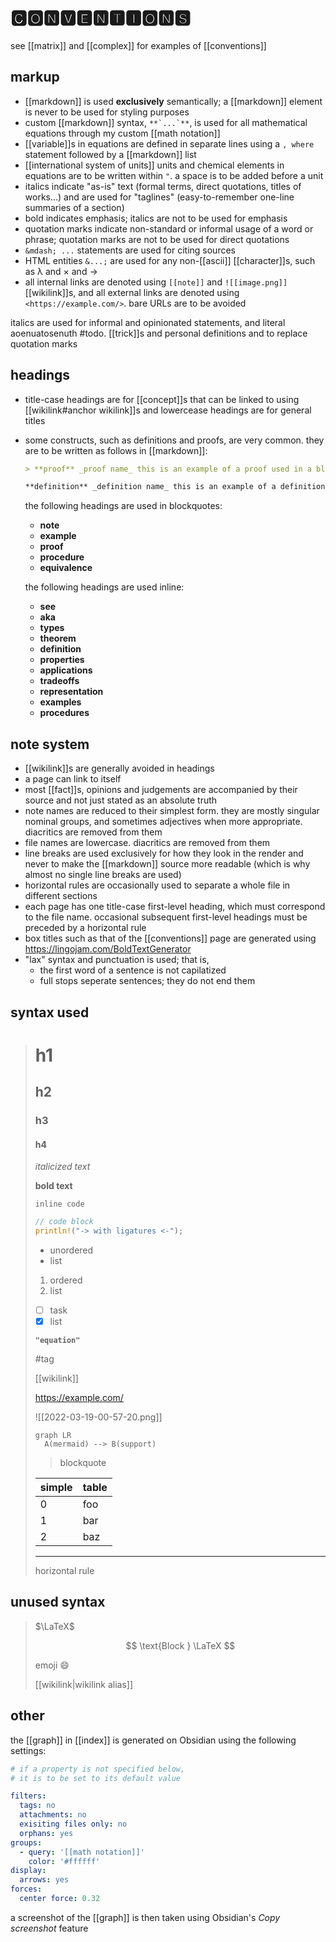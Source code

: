 # 🅲🅾🅽🆅🅴🅽🆃🅸🅾🅽🆂

see [[matrix]] and [[complex]] for examples of [[conventions]]

## markup

- [[markdown]] is used **exclusively** semantically; a [[markdown]] element is never to be used for styling purposes
- custom [[markdown]] syntax, `` **`...`** ``, is used for all mathematical equations through my custom [[math notation]]
- [[variable]]s in equations are defined in separate lines using a `, where` statement followed by a [[markdown]] list
- [[international system of units]] units and chemical elements in equations are to be written within `"`. a space is to be added before a unit
- italics indicate "as-is" text (formal terms, direct quotations, titles of works...) and are used for "taglines" (easy-to-remember one-line summaries of a section)
- bold indicates emphasis; italics are not to be used for emphasis
- quotation marks indicate non-standard or informal usage of a word or phrase; quotation marks are not to be used for direct quotations
- `&mdash; ...` statements are used for citing sources
- HTML entities `&...;` are used for any non-[[ascii]] [[character]]s, such as &lambda; and &times; and &rarr;
- all internal links are denoted using `[[note]]` and `![[image.png]]` [[wikilink]]s, and all external links are denoted using `<https://example.com/>`. bare URLs are to be avoided

italics are used for informal and opinionated statements, and literal aoenuatosenuth #todo. [[trick]]s and personal definitions and to replace quotation marks

## headings

- title-case headings are for [[concept]]s that can be linked to using [[wikilink#anchor wikilink]]s and lowercease headings are for general titles

- some constructs, such as definitions and proofs, are very common. they are to be written as follows in [[markdown]]:

  ```md
  > **proof** _proof name_ this is an example of a proof used in a blockquote

  **definition** _definition name_ this is an example of a definition used inline
  ```

  the following headings are used in blockquotes:

  - **note**
  - **example**
  - **proof**
  - **procedure**
  - **equivalence**

  the following headings are used inline:

  - **see**
  - **aka**
  - **types**
  - **theorem**
  - **definition**
  - **properties**
  - **applications**
  - **tradeoffs**
  - **representation**
  - **examples**
  - **procedures**

## note system

- [[wikilink]]s are generally avoided in headings
- a page can link to itself
- most [[fact]]s, opinions and judgements are accompanied by their source and not just stated as an absolute truth
- note names are reduced to their simplest form. they are mostly singular nominal groups, and sometimes adjectives when more appropriate. diacritics are removed from them
- file names are lowercase. diacritics are removed from them
- line breaks are used exclusively for how they look in the render and never to make the [[markdown]] source more readable (which is why almost no single line breaks are used)
- horizontal rules are occasionally used to separate a whole file in different sections
- each page has one title-case first-level heading, which must correspond to the file name. occasional subsequent first-level headings must be preceded by a horizontal rule
- box titles such as that of the [[conventions]] page are generated using <https://lingojam.com/BoldTextGenerator>
- "lax" syntax and punctuation is used; that is,
  - the first word of a sentence is not capilatized
  - full stops seperate sentences; they do not end them

## syntax used

> # h1
>
> ## h2
>
> ### h3
>
> #### h4
>
> _italicized text_
>
> **bold text**
>
> `inline code`
>
> ```rust
> // code block
> println!("-> with ligatures <-");
> ```
>
> - unordered
> - list
>
> 1. ordered
> 2. list
>
> - [ ] task
> - [x] list
>
> **`"equation"`**
>
> #tag
>
> [[wikilink]]
>
> <https://example.com/>
>
> ![[2022-03-19-00-57-20.png]]
>
> ```mermaid
> graph LR
>   A(mermaid) --> B(support)
> ```
>
> > blockquote
>
> | simple | table |
> | ------ | ----- |
> | 0      | foo   |
> | 1      | bar   |
> | 2      | baz   |
>
> ---
>
> horizontal rule

## unused syntax

> $\LaTeX$
>
> $$
> \text{Block } \LaTeX
> $$
>
> emoji :smile:
>
> [[wikilink|wikilink alias]]

## other

the [[graph]] in [[index]] is generated on Obsidian using the following settings:

```yaml
# if a property is not specified below,
# it is to be set to its default value

filters:
  tags: no
  attachments: no
  exisiting files only: no
  orphans: yes
groups:
  - query: '[[math notation]]'
    color: '#ffffff'
display:
  arrows: yes
forces:
  center force: 0.32
```

a screenshot of the [[graph]] is then taken using Obsidian's _Copy screenshot_ feature
